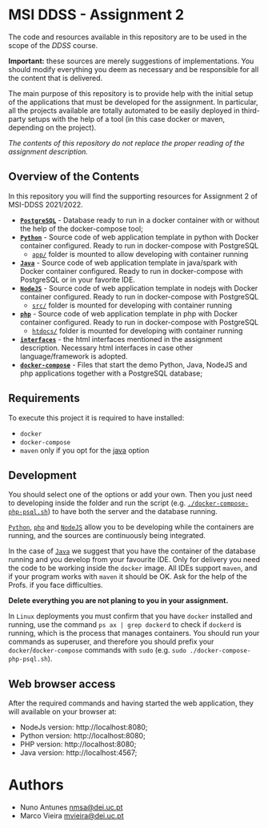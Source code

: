 # MSI DDSS - Assignment 2

The code and resources available in this repository are to be used in the scope of the _DDSS_ course.

**Important:** these sources are merely suggestions of implementations.
You should modify everything you deem as necessary and be responsible for all the content that is delivered.

The main purpose of this repository is to provide help with the initial setup of the applications that must be developed for the assignment. In particular, all the projects available are totally automated to be easily deployed in third-party setups with the help of a tool (in this case docker or maven, depending on the project).

_The contents of this repository do not replace the proper reading of the assignment description._

## Overview of the Contents

In this repository you will find the supporting resources for Assignment 2 of MSI-DDSS 2021/2022.

- [**`PostgreSQL`**](postgresql) - Database ready to run in a docker container with or without the help of the docker-compose tool;
- [**`Python`**](python) - Source code of web application template in python with Docker container configured. Ready to run in docker-compose with PostgreSQL
  - [`app/`](python/app) folder is mounted to allow developing with container running
- [**`Java`**](java) - Source code of web application template in java/spark with Docker container configured. Ready to run in docker-compose with PostgreSQL or in your favorite IDE.
- [**`NodeJS`**](nodejs) - Source code of web application template in nodejs with Docker container configured. Ready to run in docker-compose with PostgreSQL
  - [`src/`](nodejs/src) folder is mounted for developing with container running
- [**`php`**](php) - Source code of web application template in php with Docker container configured. Ready to run in docker-compose with PostgreSQL
  - [`htdocs/`](php/htdocs) folder is mounted for developing with container running
- [**`interfaces`**](interfaces) - the html interfaces mentioned in the assignment description. Necessary html interfaces in case other language/framework is adopted.
- [**`docker-compose`**](.) - Files that start the demo Python, Java, NodeJS and php applications together with a PostgreSQL database;

## Requirements

To execute this project it is required to have installed:

- `docker`
- `docker-compose`
- `maven` only if you opt for the [java](java) option

## Development

You should select one of the options or add your own.
Then you just need to developing inside the folder and run the script (e.g. [`./docker-compose-php-psql.sh`](docker-compose-php-psql.sh)) to have both the server and the database running.

[`Python`](python), [`php`](php) and [`NodeJS`](nodejs) allow you to be developing while the containers are running, and the sources are continuously being integrated.

In the case of [`Java`](java) we suggest that you have the container of the database running and you develop from your favourite IDE. 
Only for delivery you need the code to be working inside the `docker` image.
All IDEs support `maven`, and if your program works with `maven` it should be OK. Ask for the help of the Profs. if you face difficulties. 


**Delete everything you are not planing to you in your assignment.**

In `Linux` deployments you must confirm that you have `docker` installed and running, use the command `ps ax | grep dockerd` to check if `dockerd` is running, which is the process that manages containers.
You should run your commands as superuser, and therefore you should prefix your `docker`/`docker-compose` commands with `sudo` (e.g. `sudo ./docker-compose-php-psql.sh`).

## Web browser access

After the required commands and having started the web application, they will available on your browser at:

- NodeJs version: http://localhost:8080;
- Python version: http://localhost:8080;
- PHP version: http://localhost:8080;
- Java version: http://localhost:4567;

# Authors

- Nuno Antunes <nmsa@dei.uc.pt>
- Marco Vieira <mvieira@dei.uc.pt>

